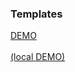 ### Templates

<a href="/web-components/examples/templates/" target="_blank">DEMO</a>
<br/><br/>
<a href="http://localhost:3000/templates/" target="_blank">(local DEMO)</a>
